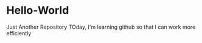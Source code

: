 # Hello-World
Just Another Repository
TOday, I'm learning github so that I can work more efficiently 
